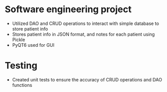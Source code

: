 # Software engineering project
- Utilized DAO and CRUD operations to interact with simple database to store patient info
- Stores patient info in JSON format, and notes for each patient using Pickle
- PyQT6 used for GUI
  
# Testing
- Created unit tests to ensure the accuracy of CRUD operations and DAO functions
